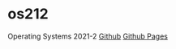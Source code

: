 # os212
Operating Systems 2021-2
<a href="https://github.com/stevenwh15/os212">Github</a>
<a href="https://stevenwh15.github.io/os212/">Github Pages</a>
